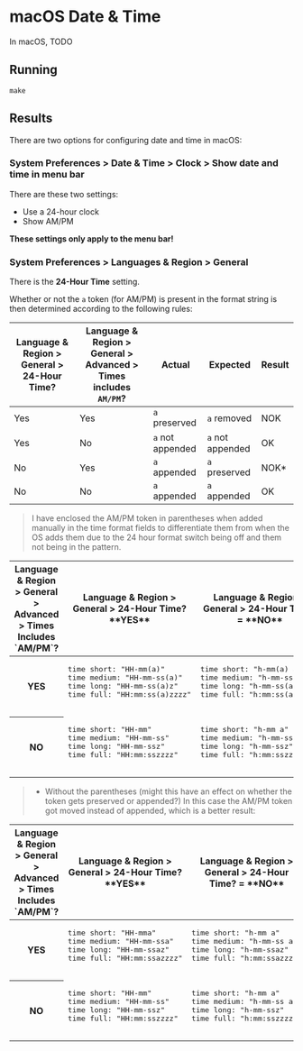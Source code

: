 # macOS Date & Time

In macOS, TODO

## Running

`make`

## Results

There are two options for configuring date and time in macOS:

### System Preferences > Date & Time > Clock > Show date and time in menu bar

There are these two settings:

- Use a 24-hour clock
- Show AM/PM

**These settings only apply to the menu bar!**

### System Preferences > Languages & Region > General

There is the **24-Hour Time** setting.

Whether or not the `a` token (for AM/PM) is present in the format string is then
determined according to the following rules:

| Language & Region > General > 24-Hour Time? | Language & Region > General > Advanced > Times includes `AM/PM`? | Actual           | Expected         | Result |
|---------------------------------------------|------------------------------------------------------------------|------------------|------------------|--------|
| Yes                                         | Yes                                                              | `a` preserved    | `a` removed      | NOK    |
| Yes                                         | No                                                               | `a` not appended | `a` not appended | OK     |
| No                                          | Yes                                                              | `a` appended     | `a` preserved    | NOK*   |
| No                                          | No                                                               | `a` appended     | `a` appended     | OK     |

> I have enclosed the AM/PM token in parentheses when added manually in the time
format fields to differentiate them from when the OS adds them due to the 24 hour
format switch being off and them not being in the pattern.

<table>
  <thead>
    <tr>
      <th>Language & Region > General > Advanced > Times Includes `AM/PM`?</th>
      <th>Language & Region > General > 24-Hour Time? **YES**</th>
      <th>Language & Region > General > 24-Hour Time? = **NO**</th>
    </tr>
  </thead>
  <tbody>
    <tr>
      <th>YES</th>
      <td>
        <!-- Language & Region > General > 24-Hour Time YES - Language & Region > General > Advanced > Times includes AM/PM YES -->
        <pre>
time short: "HH-mm(a)"
time medium: "HH-mm-ss(a)"
time long: "HH-mm-ss(a)z"
time full: "HH:mm:ss(a)zzzz"
        </pre>
      </td>
      <td>
        <!-- Language & Region > General > 24-Hour Time NO - Language & Region > General > Advanced > Times includes AM/PM YES -->
        <pre>
time short: "h-mm(a) a"
time medium: "h-mm-ss(a) a"
time long: "h-mm-ss(a)z"
time full: "h:mm:ss(a)zzzz"
        </pre>
      </td>
    </tr>
    <tr>
      <th>NO</th>
      <td>
        <!-- Language & Region > General > 24-Hour Time YES - Language & Region > General > Advanced > Times includes AM/PM NO -->
        <pre>
time short: "HH-mm"
time medium: "HH-mm-ss"
time long: "HH-mm-ssz"
time full: "HH:mm:sszzzz"
        </pre>
      </td>
      <td>
        <!-- Language & Region > General > 24-Hour Time NO - Language & Region > General > Advanced > Times includes AM/PM NO -->
        <pre>
time short: "h-mm a"
time medium: "h-mm-ss a"
time long: "h-mm-ssz"
time full: "h:mm:sszzzz"
        </pre>
      </td>
    </tr>
  </tbody>
</table>

> * Without the parentheses (might this have an effect on whether the token gets preserved or appended?)
> In this case the AM/PM token got moved instead of appended, which is a better result:

<table>
  <thead>
    <tr>
      <th>Language & Region > General > Advanced > Times Includes `AM/PM`?</th>
      <th>Language & Region > General > 24-Hour Time? **YES**</th>
      <th>Language & Region > General > 24-Hour Time? = **NO**</th>
    </tr>
  </thead>
  <tbody>
    <tr>
      <th>YES</th>
      <td>
        <!-- Language & Region > General > 24-Hour Time YES - Language & Region > General > Advanced > Times includes AM/PM YES -->
        <pre>
time short: "HH-mma"
time medium: "HH-mm-ssa"
time long: "HH-mm-ssaz"
time full: "HH:mm:ssazzzz"
        </pre>
      </td>
      <td>
        <!-- Language & Region > General > 24-Hour Time NO - Language & Region > General > Advanced > Times includes AM/PM YES -->
        <pre>
time short: "h-mm a"
time medium: "h-mm-ss a"
time long: "h-mm-ssaz"
time full: "h:mm:ssazzzz"
        </pre>
      </td>
    </tr>
    <tr>
      <th>NO</th>
      <td>
        <!-- Language & Region > General > 24-Hour Time YES - Language & Region > General > Advanced > Times includes AM/PM NO -->
        <pre>
time short: "HH-mm"
time medium: "HH-mm-ss"
time long: "HH-mm-ssz"
time full: "HH:mm:sszzzz"
        </pre>
      </td>
      <td>
        <!-- Language & Region > General > 24-Hour Time NO - Language & Region > General > Advanced > Times includes AM/PM NO -->
        <pre>
time short: "h-mm a"
time medium: "h-mm-ss a"
time long: "h-mm-ssz"
time full: "h:mm:sszzzz"
        </pre>
      </td>
    </tr>
  </tbody>
</table>
